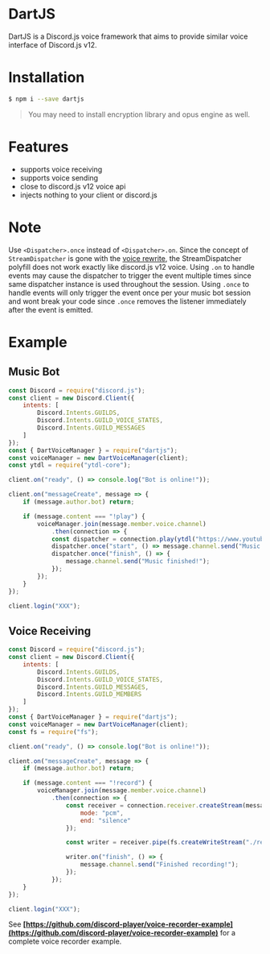 # DartJS

DartJS is a Discord.js voice framework that aims to provide similar voice interface of Discord.js v12.

# Installation

```sh
$ npm i --save dartjs
```

> You may need to install encryption library and opus engine as well.

# Features

* supports voice receiving
* supports voice sending
* close to discord.js v12 voice api
* injects nothing to your client or discord.js

# Note

Use `<Dispatcher>.once` instead of `<Dispatcher>.on`. Since the concept of `StreamDispatcher` is gone with the [voice rewrite](https://npmjs.com/package/@discordjs/voice), the StreamDispatcher polyfill does not work exactly like discord.js v12 voice. Using `.on` to handle events may cause the dispatcher to trigger the event multiple times since same dispatcher instance is used throughout the session. Using `.once` to handle events will only trigger the event once per your music bot session and wont break your code since `.once` removes the listener immediately after the event is emitted.

# Example

## Music Bot

```js
const Discord = require("discord.js");
const client = new Discord.Client({
    intents: [
        Discord.Intents.GUILDS,
        Discord.Intents.GUILD_VOICE_STATES,
        Discord.Intents.GUILD_MESSAGES
    ]
});
const { DartVoiceManager } = require("dartjs");
const voiceManager = new DartVoiceManager(client);
const ytdl = require("ytdl-core");

client.on("ready", () => console.log("Bot is online!"));

client.on("messageCreate", message => {
    if (message.author.bot) return;

    if (message.content === "!play") {
        voiceManager.join(message.member.voice.channel)
            .then(connection => {
            const dispatcher = connection.play(ytdl("https://www.youtube.com/watch?v=dQw4w9WgXcQ"));
            dispatcher.once("start", () => message.channel.send("Music started!"));
            dispatcher.once("finish", () => {
                message.channel.send("Music finished!");
            });
        });
    }
});

client.login("XXX");
```

## Voice Receiving

```js
const Discord = require("discord.js");
const client = new Discord.Client({
    intents: [
        Discord.Intents.GUILDS,
        Discord.Intents.GUILD_VOICE_STATES,
        Discord.Intents.GUILD_MESSAGES,
        Discord.Intents.GUILD_MEMBERS
    ]
});
const { DartVoiceManager } = require("dartjs");
const voiceManager = new DartVoiceManager(client);
const fs = require("fs");

client.on("ready", () => console.log("Bot is online!"));

client.on("messageCreate", message => {
    if (message.author.bot) return;

    if (message.content === "!record") {
        voiceManager.join(message.member.voice.channel)
            .then(connection => {
                const receiver = connection.receiver.createStream(message.member, {
                    mode: "pcm",
                    end: "silence"
                });

                const writer = receiver.pipe(fs.createWriteStream("./recorded.pcm"));

                writer.on("finish", () => {
                    message.channel.send("Finished recording!");
                });
            });
    }
});

client.login("XXX");
```

See **[https://github.com/discord-player/voice-recorder-example](https://github.com/discord-player/voice-recorder-example)** for a complete voice recorder example.